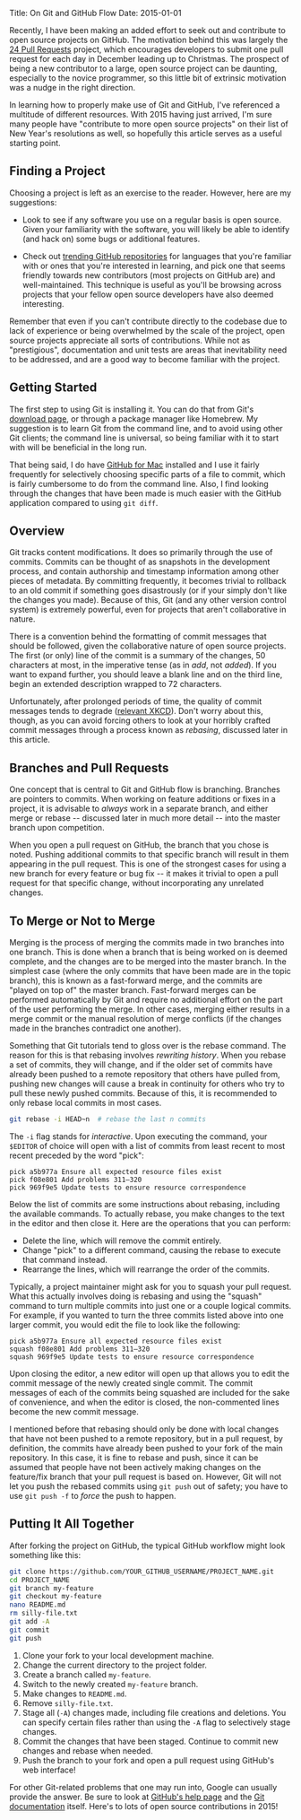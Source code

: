 Title: On Git and GitHub Flow
Date: 2015-01-01

Recently, I have been making an added effort to seek out and contribute to open source projects on GitHub. The motivation behind this was largely the [24 Pull Requests](http://24pullrequests.com) project, which encourages developers to submit one pull request for each day in December leading up to Christmas. The prospect of being a new contributor to a large, open source project can be daunting, especially to the novice programmer, so this little bit of extrinsic motivation was a nudge in the right direction.

In learning how to properly make use of Git and GitHub, I've referenced a multitude of different resources. With 2015 having just arrived, I'm sure many people have "contribute to more open source projects" on their list of New Year's resolutions as well, so hopefully this article serves as a useful starting point.

## Finding a Project

Choosing a project is left as an exercise to the reader. However, here are my suggestions:

- Look to see if any software you use on a regular basis is open source. Given your familiarity with the software, you will likely be able to identify (and hack on) some bugs or additional features.

- Check out [trending GitHub repositories](https://github.com/trending) for languages that you're familiar with or ones that you're interested in learning, and pick one that seems friendly towards new contributors (most projects on GitHub are) and well-maintained. This technique is useful as you'll be browsing across projects that your fellow open source developers have also deemed interesting.

Remember that even if you can't contribute directly to the codebase due to lack of experience or being overwhelmed by the scale of the project, open source projects appreciate all sorts of contributions. While not as "prestigious", documentation and unit tests are areas that inevitability need to be addressed, and are a good way to become familiar with the project.

## Getting Started

The first step to using Git is installing it. You can do that from Git's [download page](http://git-scm.com/downloads), or through a package manager like Homebrew. My suggestion is to learn Git from the command line, and to avoid using other Git clients; the command line is universal, so being familiar with it to start with will be beneficial in the long run.

That being said, I do have [GitHub for Mac](https://mac.github.com) installed and I use it fairly frequently for selectively choosing specific parts of a file to commit, which is fairly cumbersome to do from the command line. Also, I find looking through the changes that have been made is much easier with the GitHub application compared to using `git diff`.

## Overview

Git tracks content modifications. It does so primarily through the use of commits. Commits can be thought of as snapshots in the development process, and contain authorship and timestamp information among other pieces of metadata. By committing frequently, it becomes trivial to rollback to an old commit if something goes disastrously (or if your simply don't like the changes you made). Because of this, Git (and any other version control system) is extremely powerful, even for projects that aren't collaborative in nature.

There is a convention behind the formatting of commit messages that should be followed, given the collaborative nature of open source projects. The first (or only) line of the commit is a summary of the changes, 50 characters at most, in the imperative tense (as in *add*, not *added*). If you want to expand further, you should leave a blank line and on the third line, begin an extended description wrapped to 72 characters.

Unfortunately, after prolonged periods of time, the quality of commit messages tends to degrade ([relevant XKCD](http://xkcd.com/1296/)). Don't worry about this, though, as you can avoid forcing others to look at your horribly crafted commit messages through a process known as *rebasing*, discussed later in this article.

## Branches and Pull Requests

One concept that is central to Git and GitHub flow is branching. Branches are pointers to commits. When working on feature additions or fixes in a project, it is advisable to *always* work in a separate branch, and either merge or rebase -- discussed later in much more detail -- into the master branch upon competition.

When you open a pull request on GitHub, the branch that you chose is noted. Pushing additional commits to that specific branch will result in them appearing in the pull request. This is one of the strongest cases for using a new branch for every feature or bug fix -- it makes it trivial to open a pull request for that specific change, without incorporating any unrelated changes.

## To Merge or Not to Merge

Merging is the process of merging the commits made in two branches into one branch. This is done when a branch that is being worked on is deemed complete, and the changes are to be merged into the master branch. In the simplest case (where the only commits that have been made are in the topic branch), this is known as a fast-forward merge, and the commits are "played on top of" the master branch. Fast-forward merges can be performed automatically by Git and require no additional effort on the part of the user performing the merge. In other cases, merging either results in a merge commit or the manual resolution of merge conflicts (if the changes made in the branches contradict one another).

Something that Git tutorials tend to gloss over is the rebase command. The reason for this is that rebasing involves *rewriting history*. When you rebase a set of commits, they will change, and if the older set of commits have already been pushed to a remote repository that others have pulled from, pushing new changes will cause a break in continuity for others who try to pull these newly pushed commits. Because of this, it is recommended to only rebase local commits in most cases.

```sh
git rebase -i HEAD~n  # rebase the last n commits
```

The `-i` flag stands for *interactive*. Upon executing the command, your `$EDITOR` of choice will open with a list of commits from least recent to most recent preceded by the word "pick":

```text
pick a5b977a Ensure all expected resource files exist
pick f08e801 Add problems 311–320
pick 969f9e5 Update tests to ensure resource correspondence
```

Below the list of commits are some instructions about rebasing, including the available commands. To actually rebase, you make changes to the text in the editor and then close it. Here are the operations that you can perform:

- Delete the line, which will remove the commit entirely.
- Change "pick" to a different command, causing the rebase to execute that command instead.
- Rearrange the lines, which will rearrange the order of the commits.

Typically, a project maintainer might ask for you to squash your pull request. What this actually involves doing is rebasing and using the "squash" command to turn multiple commits into just one or a couple logical commits. For example, if you wanted to turn the three commits listed above into one larger commit, you would edit the file to look like the following:

```text
pick a5b977a Ensure all expected resource files exist
squash f08e801 Add problems 311–320
squash 969f9e5 Update tests to ensure resource correspondence
```

Upon closing the editor, a new editor will open up that allows you to edit the commit message of the newly created single commit. The commit messages of each of the commits being squashed are included for the sake of convenience, and when the editor is closed, the non-commented lines become the new commit message.

I mentioned before that rebasing should only be done with local changes that have not been pushed to a remote repository, but in a pull request, by definition, the commits have already been pushed to your fork of the main repository. In this case, it is fine to rebase and push, since it can be assumed that people have not been actively making changes on the feature/fix branch that your pull request is based on. However, Git will not let you push the rebased commits using `git push` out of safety; you have to use `git push -f` to *force* the push to happen.

## Putting It All Together

After forking the project on GitHub, the typical GitHub workflow might look something like this:

```sh
git clone https://github.com/YOUR_GITHUB_USERNAME/PROJECT_NAME.git
cd PROJECT_NAME
git branch my-feature
git checkout my-feature
nano README.md
rm silly-file.txt
git add -A
git commit
git push
```

1. Clone your fork to your local development machine.
2. Change the current directory to the project folder.
3. Create a branch called `my-feature`.
4. Switch to the newly created `my-feature` branch.
5. Make changes to `README.md`.
6. Remove `silly-file.txt`.
7. Stage all (`-A`) changes made, including file creations and deletions. You can specify certain files rather than using the `-A` flag to selectively stage changes.
8. Commit the changes that have been staged. Continue to commit new changes and rebase when needed.
9. Push the branch to your fork and open a pull request using GitHub's web interface!

For other Git-related problems that one may run into, Google can usually provide the answer. Be sure to look at [GitHub's help page](https://help.github.com) and the [Git documentation](http://git-scm.com/doc) itself. Here's to lots of open source contributions in 2015!
